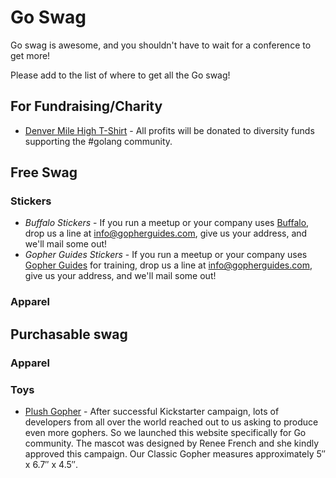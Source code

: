 # Go Swag
Go swag is awesome, and you shouldn't have to wait for a conference to get more!

Please add to the list of where to get all the Go swag!

## For Fundraising/Charity

* [Denver Mile High T-Shirt](https://teespring.com/denvergophers-always#pid=369&cid=6513&sid=front) - All profits will be donated to diversity funds supporting the #golang community.

## Free Swag

### Stickers

* *Buffalo Stickers* - If you run a meetup or your company uses [Buffalo](http://gobuffalo.io/), drop us a line at info@gopherguides.com, give us your address, and we'll mail some out!
* *Gopher Guides Stickers* - If you run a meetup or your company uses [Gopher Guides](http://www.gopherguides.com) for training, drop us a line at info@gopherguides.com, give us your address, and we'll mail some out!

### Apparel

## Purchasable swag

### Apparel

### Toys

* [Plush Gopher](https://getgogopher.com/) -  After successful Kickstarter campaign, lots of developers from all over the world reached out to us asking to produce even more gophers. So we launched this website specifically for Go community. The mascot was designed by Renee French and she kindly approved this campaign.
Our Classic Gopher measures approximately 5″ x 6.7″ x 4.5″.

